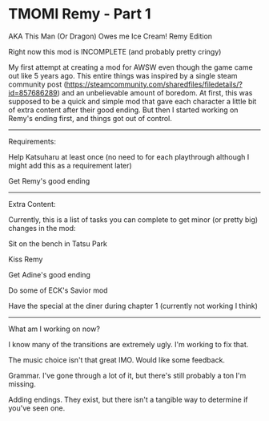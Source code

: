 # TMOMI Remy - Part 1

AKA This Man (Or Dragon) Owes me Ice Cream! Remy Edition

Right now this mod is INCOMPLETE (and probably pretty cringy)

My first attempt at creating a mod for AWSW even though the game came out like 5 years ago. This entire things was inspired by a single steam community post (https://steamcommunity.com/sharedfiles/filedetails/?id=857686289) and an unbelievable amount of boredom. At first, this was supposed to be a quick and simple mod that gave each character a little bit of extra content after their good ending.
 But then I started working on Remy's ending first, and things got out of control.
 
 _______________________________________________________________________________________________
 
 Requirements:
 
 Help Katsuharu at least once (no need to for each playthrough although I might add this as a requirement later)
 
 Get Remy's good ending
 
 ________________________________________________________________________________________________
 
 Extra Content:
 
 Currently, this is a list of tasks you can complete to get minor (or pretty big) changes in the mod:

Sit on the bench in Tatsu Park

Kiss Remy

Get Adine's good ending

Do some of ECK's Savior mod

Have the special at the diner during chapter 1 (currently not working I think)

 ________________________________________________________________________________________________

What am I working on now?

I know many of the transitions are extremely ugly. I'm working to fix that.

The music choice isn't that great IMO. Would like some feedback.

Grammar. I've gone through a lot of it, but there's still probably a ton I'm missing.

Adding endings. They exist, but there isn't a tangible way to determine if you've seen one.